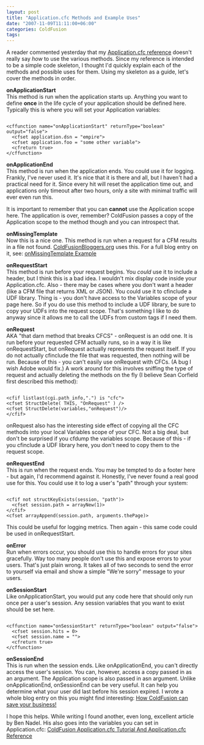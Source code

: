 ```yaml
---
layout: post
title: "Application.cfc Methods and Example Uses"
date: "2007-11-09T11:11:00+06:00"
categories: ColdFusion 
tags: 
---
```


A reader commented yesterday that my <a href="http://www.raymondcamden.com/downloads/application.cfc.txt">Application.cfc reference</a> doesn't really say <i>how</i> to use the various methods. Since my reference is intended to be a simple code skeleton, I thought I'd quickly explain each of the methods and possible uses for them. Using my skeleton as a guide, let's cover the methods in order.

<more>

<b>onApplicationStart</b><br />
This method is run when the application starts up. Anything you want to define <b>once</b> in the life cycle of your application should be defined here. Typically this is where you will set your Application variables:

<code>
&lt;cffunction name="onApplicationStart" returnType="boolean" output="false"&gt;
  &lt;cfset application.dsn = "empire"&gt;
  &lt;cfset application.foo = "some other variable"&gt;
  &lt;cfreturn true&gt;
&lt;/cffunction&gt;
</code>

<b>onApplicationEnd</b><br />
This method is run when the application ends. You could use it for logging. Frankly, I've never used it. It's nice that it is there and all, but I haven't had a practical need for it. Since every hit will reset the application time out, and applications only timeout after two hours, only a site with minimal traffic will ever even run this.

It is important to remember that you can <b>cannot</b> use the Application scope here. The application is over, remember? ColdFusion passes a copy of the Application scope to the method though and you can introspect that.

<b>onMissingTemplate</b><br />
Now this is a nice one. This method is run when a request for a CFM results in a file not found. <a href="http://www.coldfusionbloggers.org">ColdFusionBloggers.org</a> uses this. For a full blog entry on it, see: <a href="http://www.coldfusionjedi.com/index.cfm/2007/7/20/onMissingTemplate-Example">onMissingTemplate Example</a>

<b>onRequestStart</b><br />
This method is run before your request begins. You <i>could</i> use it to include a header, but I think this is a bad idea. I wouldn't mix display code inside your Application.cfc. Also - there may be cases where you don't want a header (like a CFM file that returns XML or JSON). You could use it to cfinclude a UDF library. Thing is - you don't have access to the Variables scope of your page here. So if you do use this method to include a UDF library, be sure to copy your UDFs into the request scope. That's something I like to do anyway since it allows me to call the UDFs from custom tags if I need them.

<b>onRequest</b><br />
AKA "that darn method that breaks CFCS" - onRequest is an odd one. It is run before your requested CFM actually runs, so in a way it is like onRequestStart, but onRequest actually represents the request itself. If you do not actually cfinclude the file that was requested, then nothing will be run. Because of this - you can't easily use onRequest with CFCs. (A bug I wish Adobe would fix.) A work around for this involves sniffing the type of request and actually deleting the methods on the fly (I believe Sean Corfield first described this method):

<code>
&lt;cfif listlast(cgi.path_info,".") is "cfc"&gt;
&lt;cfset StructDelete( THIS, "OnRequest" ) /&gt;
&lt;cfset StructDelete(variables,"onRequest")/&gt;
&lt;/cfif&gt;
</code>

onRequest also has the interesting side effect of copying all the CFC methods into your local Variables scope of your CFC. Not a big deal, but don't be surprised if you cfdump the variables scope. Because of this - if you cfinclude a UDF library here, you don't need to copy them to the request scope.

<b>onRequestEnd</b><br />
This is run when the request ends. You may be tempted to do a footer here - but again, I'd recommend against it. Honestly, I've never found a real good use for this. You could use it to log a user's "path" through your system:

<code>
&lt;cfif not structKeyExists(session, "path")&gt;
  &lt;cfset session.path = arrayNew(1)&gt;
&lt;/cfif&gt;
&lt;cfset arrayAppend(session.path, arguments.thePage)&gt;
</code>

This could be useful for logging metrics. Then again - this same code could be used in onRequestStart.

<b>onError</b><br />
Run when errors occur, you should use this to handle errors for your sites gracefully. Way too many people don't use this and expose errors to your users. That's just plain wrong. It takes all of two seconds to send the error to yourself via email and show a simple "We're sorry" message to your users.

<b>onSessionStart</b><br />
Like onApplicationStart, you would put any code here that should only run once per a user's session. Any session variables that you want to exist should be set here.

<code>
&lt;cffunction name="onSessionStart" returnType="boolean" output="false"&gt;
  &lt;cfset session.hits = 0&gt;
  &lt;cfset session.name = ""&gt;
  &lt;cfreturn true&gt;
&lt;/cffunction&gt;
</code>

<b>onSessionEnd</b><br />
This is run when the session ends. Like onApplicationEnd, you can't directly access the user's session. You can, however, access a copy passed in as an argument. The Application scope is also passed in asn argument. Unlike onApplicationEnd, onSessionEnd can be very useful. It can help you determine what your user did last before his session expired. I wrote a whole blog entry on this you might find interesting: <a href="http://www.coldfusionjedi.com/index.cfm/2006/10/20/How-ColdFusion-can-save-you-business">How ColdFusion can save your business!</a>

I hope this helps. While writing I found another, even long, excellent article by Ben Nadel. His also goes into the variables you can set in Application.cfc: <a href="http://www.bennadel.com/blog/726-ColdFusion-Application-cfc-Tutorial-And-Application-cfc-Reference.htm"> ColdFusion Application.cfc Tutorial And Application.cfc Reference</a>